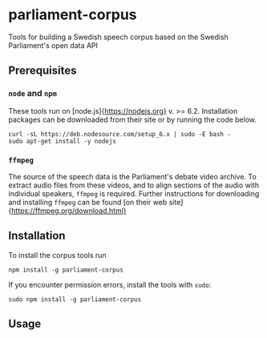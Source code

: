 # parliament-corpus
Tools for building a Swedish speech corpus based on the Swedish Parliament's open data API

## Prerequisites
### `node` and `npm`
These tools run on [node.js]{https://nodejs.org} v. >= 6.2. 
Installation packages can be downloaded from their site or by running the code below.
```
curl -sL https://deb.nodesource.com/setup_6.x | sudo -E bash -
sudo apt-get install -y nodejs
````

### `ffmpeg`
The source of the speech data is the Parliament's debate video archive. To extract audio files from these videos, and to align sections of the audio with individual speakers, `ffmpeg` is required. 
Further instructions for downloading and installing `ffmpeg` can be found [on their web site]{https://ffmpeg.org/download.html}

## Installation
To install the corpus tools run 
```
npm install -g parliament-corpus
```
If you encounter permission errors, install the tools with `sudo`:
```
sudo npm install -g parliament-corpus
```

## Usage
